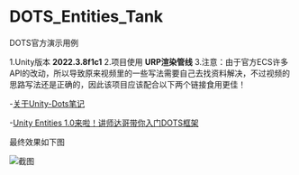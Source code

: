 # DOTS_Entities_Tank
DOTS官方演示用例

1.Unity版本 **2022.3.8f1c1**
2.项目使用 **URP渲染管线**
3.注意：由于官方ECS许多API的改动，所以导致原来视频里的一些写法需要自己去找资料解决，不过视频的思路写法还是正确的，因此该项目应该配合以下两个链接食用更佳！

-[关于Unity-Dots笔记](https://blog.csdn.net/qq_44737182/article/details/134064693)

-[Unity Entities 1.0来啦！讲师达哥带你入门DOTS框架](https://www.bilibili.com/video/BV1i14y177Ny/?share_source=copy_web&vd_source=c8fd8a987dd50aa4d450e85a9cecc98e)

最终效果如下图

![截图](https://github.com/BlanklyLYJ/DOTS_Entities_Tank/assets/99256299/a1a0fd78-f34a-486f-a944-32dbd3a215ef)

